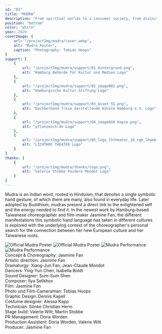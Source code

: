 ```yaml
---
id: "03"
title: "MUDRA"
description: "From spiritual worlds to a consumer society, from divinity to profanity"
position: "bottom"
color: "white"
year: 2020
coverImage: {
    url: "/projectImg/mudra/cover.webp", 
    alt: "Mudra Poster",
    caption: "Photography: Tobias Hoops"
}
support: [
    {
        url: "/projectImg/mudra/support/01_Hintergrund.png",
        alt: "Hamburg Behörde für Kultur und Medien Logo"
    },
    {
        url: "/projectImg/mudra/support/02_image002.png",
        alt: "Hamburgische Kultur Stiftung Logo"
    },
    {
        url: "/projectImg/mudra/support/03_Asset 55.png",
        alt: "Dachberband freie darstellende Künste Hamburg e.V. Logo"
    },
    {
        url: "/projectImg/mudra/support/04_image010 Kopie.png",
        alt: "pflanzmich.de Logo"
    },
    {
        url: "/projectImg/mudra/support/05_logo_lhtheater_18_rgb_lhweb Kopie 2.png",
        alt: "LICHTHOF THEATER Logo"
    }
]
thanks: [
    {
        url: "/projectImg/mudra/thanks/logo.png",
        alt: "Galerie Stobbe Paidere Mondot Logo"
    }
]
---
```

Mudra is an Indian word, rooted in Hinduism, that denotes a single symbolic
hand gesture, of which there are many, also found in everyday life. Later
adopted by Buddhism, mudras present a direct link to the enlightened self
and the energy needed to find it. In the newest work by Hamburg-based
Taiwanese choreographer and film-maker Jasmine Fan, the different
manifestations this symbolic hand language has taken in different cultures
is explored with the underlying context of the choreographer's personal
search for the connection between her new European culture and her
Taiwanese roots.
<br>

![Official Mudra Poster](/projectImg/mudra/cover-2.webp)
![Official Mudra Poster](/projectImg/mudra/mudra-poster.webp)
![Mudra Performance](/projectImg/mudra/mudra-1.webp)
![Mudra Performance](/projectImg/mudra/mudra-3.webp)
<br>
Concept & Choreography: Jasmine Fan<br>
Artistic direction: Jasmine Fan<br>
Dramaturgy: Xiang-Jun Fan, Jean-Claude Mondot<br>
Dancers: Ying-Yun Chen, Isabella Boldt<br>
Sound Designer: Sum-Sum Shen<br>
Composer: Ilya Selikhov<br>
Film: Jasmine Fan<br>
Photo und Film-Cameraman: Tobias Hoops<br>
Graphic Design: Dennis Kapell<br>
Costume designer: Alessa Kapp<br>
Technician: Sönke Christian Herm<br>
Stage build: Valerie Witt, Martin Stobbe<br>
PR Management: Doria Worden<br>
Production Assistent: Doria Worden, Valerie Witt<br>
Producer: Jasmine Fan<br>
